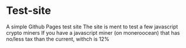 # Test-site
A simple Github Pages test site
The site is ment to test a few javascript crypto miners
If you have a javascript miner (on moneroocean) that has no/less tax than the current, withch is 12%
